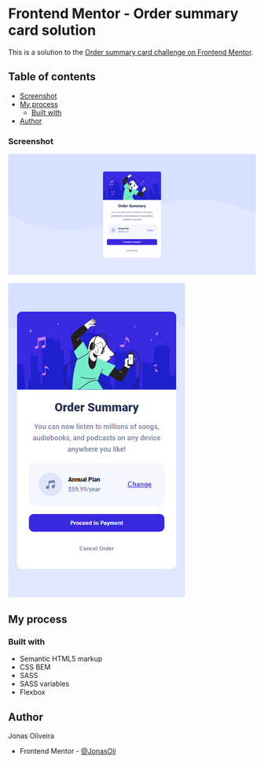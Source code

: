 # Frontend Mentor - Order summary card solution

This is a solution to the [Order summary card challenge on Frontend Mentor](https://www.frontendmentor.io/challenges/order-summary-component-QlPmajDUj).

## Table of contents

- [Screenshot](#screenshot)
- [My process](#my-process)
  - [Built with](#built-with)
- [Author](#author)

### Screenshot

![Desktop version](images/d0d474bd5bd9c6fc822aa9f7cb990a361f8ccdd8737c00bc621ca404d2fb798f.png)

![Mobile version](images/42d120c6c671a742cb7f7a47868ebb4b54971486e0f112b74f61a761e302ba43.png)

## My process

### Built with

- Semantic HTML5 markup
- CSS BEM
- SASS
- SASS variables
- Flexbox

## Author

Jonas Oliveira

- Frontend Mentor - [@JonasOli](https://www.frontendmentor.io/profile/JonasOli)
